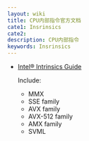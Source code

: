 ```yaml
---
layout: wiki
title: CPU内部指令官方文档
cate1: Insrinsics
cate2: 
description: CPU内部指令
keywords: Insrinsics
---
```


* [Intel® Intrinsics Guide](https://www.intel.com/content/www/us/en/docs/intrinsics-guide/index.html#)

    Include:
    * MMX
    * SSE family
    * AVX family
    * AVX-512 family
    * AMX family
    * SVML

